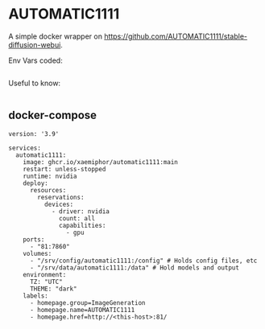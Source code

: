 # AUTOMATIC1111

A simple docker wrapper on https://github.com/AUTOMATIC1111/stable-diffusion-webui.   

Env Vars coded:
```
```

Useful to know:
```
```

## docker-compose
```
version: '3.9'

services:
  automatic1111:
    image: ghcr.io/xaemiphor/automatic1111:main
    restart: unless-stopped
    runtime: nvidia
    deploy:
      resources:
        reservations:
          devices:
            - driver: nvidia
              count: all
              capabilities:
                - gpu
    ports:
      - "81:7860"
    volumes:
      - "/srv/config/automatic1111:/config" # Holds config files, etc
      - "/srv/data/automatic1111:/data" # Hold models and output
    environment:
      TZ: "UTC"
      THEME: "dark"
    labels:
      - homepage.group=ImageGeneration
      - homepage.name=AUTOMATIC1111
      - homepage.href=http://<this-host>:81/

```
